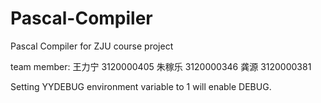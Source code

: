 # Pascal-Compiler
Pascal Compiler for ZJU course project

team member:
王力宁 3120000405
朱稼乐 3120000346
龚源   3120000381

Setting YYDEBUG environment variable to 1 will enable DEBUG.
